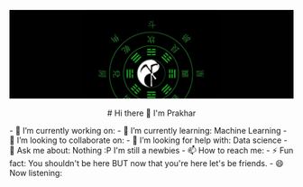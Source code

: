 ![LuKe](https://github.com/prakhar-luke/prakhar-luke/blob/cfbdbd7ddb6232ab9efd1823283b49b961ff6477/Lu1ke.jpg)
<p align="center"># Hi there 👋 I'm Prakhar</p>
- 🔭 I’m currently working on: <!-- insert script to automatically uptade current working rep on github -->
- 🌱 I’m currently learning: Machine Learning
- 👯 I’m looking to collaborate on: 
- 🤔 I’m looking for help with: Data science
- 💬 Ask me about: Nothing :P I'm still a newbies 
- 📫 How to reach me: <!-- prakhar.luke@gmail.com -->
- ⚡ Fun fact: You shouldn't be here BUT now that you're here let's be friends.
- 😄 Now listening: <!-- place now playing track by linking spotify -->
